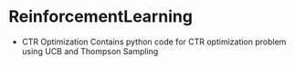 # ReinforcementLearning
- CTR Optimization
  Contains python code for CTR optimization problem using UCB and Thompson Sampling
